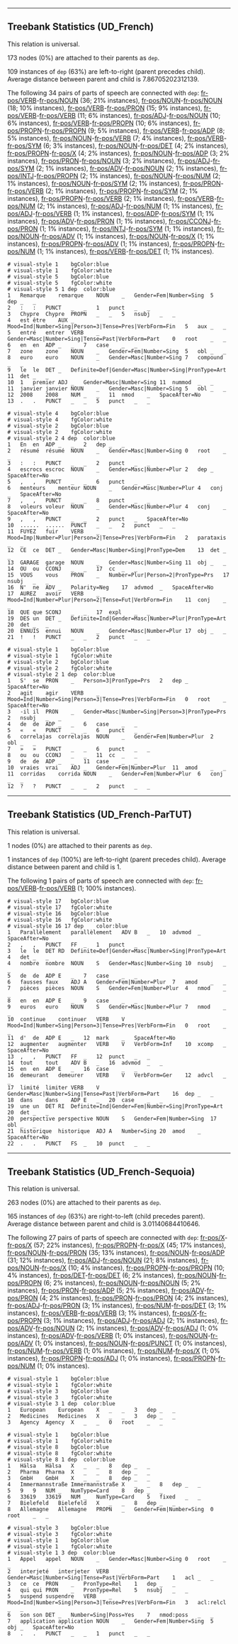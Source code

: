 

--------------------------------------------------------------------------------

## Treebank Statistics (UD_French)

This relation is universal.

173 nodes (0%) are attached to their parents as `dep`.

109 instances of `dep` (63%) are left-to-right (parent precedes child).
Average distance between parent and child is 7.86705202312139.

The following 34 pairs of parts of speech are connected with `dep`: [fr-pos/VERB]()-[fr-pos/NOUN]() (36; 21% instances), [fr-pos/NOUN]()-[fr-pos/NOUN]() (18; 10% instances), [fr-pos/VERB]()-[fr-pos/PRON]() (15; 9% instances), [fr-pos/VERB]()-[fr-pos/VERB]() (11; 6% instances), [fr-pos/ADJ]()-[fr-pos/NOUN]() (10; 6% instances), [fr-pos/VERB]()-[fr-pos/PROPN]() (10; 6% instances), [fr-pos/PROPN]()-[fr-pos/PROPN]() (9; 5% instances), [fr-pos/VERB]()-[fr-pos/ADP]() (8; 5% instances), [fr-pos/NOUN]()-[fr-pos/VERB]() (7; 4% instances), [fr-pos/VERB]()-[fr-pos/SYM]() (6; 3% instances), [fr-pos/NOUN]()-[fr-pos/DET]() (4; 2% instances), [fr-pos/PROPN]()-[fr-pos/X]() (4; 2% instances), [fr-pos/NOUN]()-[fr-pos/ADP]() (3; 2% instances), [fr-pos/PRON]()-[fr-pos/NOUN]() (3; 2% instances), [fr-pos/ADJ]()-[fr-pos/SYM]() (2; 1% instances), [fr-pos/ADV]()-[fr-pos/NOUN]() (2; 1% instances), [fr-pos/INTJ]()-[fr-pos/PROPN]() (2; 1% instances), [fr-pos/NOUN]()-[fr-pos/NUM]() (2; 1% instances), [fr-pos/NOUN]()-[fr-pos/SYM]() (2; 1% instances), [fr-pos/PRON]()-[fr-pos/VERB]() (2; 1% instances), [fr-pos/PROPN]()-[fr-pos/SYM]() (2; 1% instances), [fr-pos/PROPN]()-[fr-pos/VERB]() (2; 1% instances), [fr-pos/VERB]()-[fr-pos/NUM]() (2; 1% instances), [fr-pos/ADJ]()-[fr-pos/NUM]() (1; 1% instances), [fr-pos/ADJ]()-[fr-pos/VERB]() (1; 1% instances), [fr-pos/ADP]()-[fr-pos/SYM]() (1; 1% instances), [fr-pos/ADV]()-[fr-pos/PRON]() (1; 1% instances), [fr-pos/CCONJ]()-[fr-pos/PRON]() (1; 1% instances), [fr-pos/INTJ]()-[fr-pos/SYM]() (1; 1% instances), [fr-pos/NOUN]()-[fr-pos/ADV]() (1; 1% instances), [fr-pos/NOUN]()-[fr-pos/X]() (1; 1% instances), [fr-pos/PROPN]()-[fr-pos/ADV]() (1; 1% instances), [fr-pos/PROPN]()-[fr-pos/NUM]() (1; 1% instances), [fr-pos/VERB]()-[fr-pos/DET]() (1; 1% instances).


~~~ conllu
# visual-style 1	bgColor:blue
# visual-style 1	fgColor:white
# visual-style 5	bgColor:blue
# visual-style 5	fgColor:white
# visual-style 5 1 dep	color:blue
1	Remarque	remarque	NOUN	_	Gender=Fem|Number=Sing	5	dep	_	_
2	:	:	PUNCT	_	_	1	punct	_	_
3	Chypre	Chypre	PROPN	_	_	5	nsubj	_	_
4	est	être	AUX	_	Mood=Ind|Number=Sing|Person=3|Tense=Pres|VerbForm=Fin	5	aux	_	_
5	entré	entrer	VERB	_	Gender=Masc|Number=Sing|Tense=Past|VerbForm=Part	0	root	_	_
6	en	en	ADP	_	_	7	case	_	_
7	zone	zone	NOUN	_	Gender=Fem|Number=Sing	5	obl	_	_
8	euro	euro	NOUN	_	Gender=Masc|Number=Sing	7	compound	_	_
9	le	le	DET	_	Definite=Def|Gender=Masc|Number=Sing|PronType=Art	11	det	_	_
10	1	premier	ADJ	_	Gender=Masc|Number=Sing	11	nummod	_	_
11	janvier	janvier	NOUN	_	Gender=Masc|Number=Sing	5	obl	_	_
12	2008	2008	NUM	_	_	11	nmod	_	SpaceAfter=No
13	.	.	PUNCT	_	_	5	punct	_	_

~~~


~~~ conllu
# visual-style 4	bgColor:blue
# visual-style 4	fgColor:white
# visual-style 2	bgColor:blue
# visual-style 2	fgColor:white
# visual-style 2 4 dep	color:blue
1	En	en	ADP	_	_	2	dep	_	_
2	résumé	résumé	NOUN	_	Gender=Masc|Number=Sing	0	root	_	_
3	:	:	PUNCT	_	_	2	punct	_	_
4	escrocs	escroc	NOUN	_	Gender=Masc|Number=Plur	2	dep	_	SpaceAfter=No
5	,	,	PUNCT	_	_	6	punct	_	_
6	menteurs	menteur	NOUN	_	Gender=Masc|Number=Plur	4	conj	_	SpaceAfter=No
7	,	,	PUNCT	_	_	8	punct	_	_
8	voleurs	voleur	NOUN	_	Gender=Masc|Number=Plur	4	conj	_	SpaceAfter=No
9	,	,	PUNCT	_	_	2	punct	_	SpaceAfter=No
10	......	......	PUNCT	_	_	2	punct	_	_
11	FUYEZ	fuir	VERB	_	Mood=Imp|Number=Plur|Person=2|Tense=Pres|VerbForm=Fin	2	parataxis	_	_
12	CE	ce	DET	_	Gender=Masc|Number=Sing|PronType=Dem	13	det	_	_
13	GARAGE	garage	NOUN	_	Gender=Masc|Number=Sing	11	obj	_	_
14	OU	ou	CCONJ	_	_	17	cc	_	_
15	VOUS	vous	PRON	_	Number=Plur|Person=2|PronType=Prs	17	nsubj	_	_
16	N'	ne	ADV	_	Polarity=Neg	17	advmod	_	SpaceAfter=No
17	AUREZ	avoir	VERB	_	Mood=Ind|Number=Plur|Person=2|Tense=Fut|VerbForm=Fin	11	conj	_	_
18	QUE	que	SCONJ	_	_	17	expl	_	_
19	DES	un	DET	_	Definite=Ind|Gender=Masc|Number=Plur|PronType=Art	20	det	_	_
20	ENNUIS	ennui	NOUN	_	Gender=Masc|Number=Plur	17	obj	_	_
21	!	!	PUNCT	_	_	2	punct	_	_

~~~


~~~ conllu
# visual-style 1	bgColor:blue
# visual-style 1	fgColor:white
# visual-style 2	bgColor:blue
# visual-style 2	fgColor:white
# visual-style 2 1 dep	color:blue
1	S'	se	PRON	_	Person=3|PronType=Prs	2	dep	_	SpaceAfter=No
2	agit	agir	VERB	_	Mood=Ind|Number=Sing|Person=3|Tense=Pres|VerbForm=Fin	0	root	_	SpaceAfter=No
3	-il	il	PRON	_	Gender=Masc|Number=Sing|Person=3|PronType=Prs	2	nsubj	_	_
4	de	de	ADP	_	_	6	case	_	_
5	«	«	PUNCT	_	_	6	punct	_	_
6	correlajas	correlajas	NOUN	_	Gender=Fem|Number=Plur	2	obl	_	_
7	»	»	PUNCT	_	_	6	punct	_	_
8	ou	ou	CCONJ	_	_	11	cc	_	_
9	de	de	ADP	_	_	11	case	_	_
10	vraies	vrai	ADJ	_	Gender=Fem|Number=Plur	11	amod	_	_
11	corridas	corrida	NOUN	_	Gender=Fem|Number=Plur	6	conj	_	_
12	?	?	PUNCT	_	_	2	punct	_	_

~~~




--------------------------------------------------------------------------------

## Treebank Statistics (UD_French-ParTUT)

This relation is universal.

1 nodes (0%) are attached to their parents as `dep`.

1 instances of `dep` (100%) are left-to-right (parent precedes child).
Average distance between parent and child is 1.

The following 1 pairs of parts of speech are connected with `dep`: [fr-pos/VERB]()-[fr-pos/VERB]() (1; 100% instances).


~~~ conllu
# visual-style 17	bgColor:blue
# visual-style 17	fgColor:white
# visual-style 16	bgColor:blue
# visual-style 16	fgColor:white
# visual-style 16 17 dep	color:blue
1	Parallèlement	parallèlement	ADV	B	_	10	advmod	_	SpaceAfter=No
2	,	,	PUNCT	FF	_	1	punct	_	_
3	le	le	DET	RD	Definite=Def|Gender=Masc|Number=Sing|PronType=Art	4	det	_	_
4	nombre	nombre	NOUN	S	Gender=Masc|Number=Sing	10	nsubj	_	_
5	de	de	ADP	E	_	7	case	_	_
6	fausses	faux	ADJ	A	Gender=Fem|Number=Plur	7	amod	_	_
7	pièces	pièces	NOUN	S	Gender=Fem|Number=Plur	4	nmod	_	_
8	en	en	ADP	E	_	9	case	_	_
9	euros	euro	NOUN	S	Gender=Masc|Number=Plur	7	nmod	_	_
10	continue	continuer	VERB	V	Mood=Ind|Number=Sing|Person=3|Tense=Pres|VerbForm=Fin	0	root	_	_
11	d'	de	ADP	E	_	12	mark	_	SpaceAfter=No
12	augmenter	augmenter	VERB	V	VerbForm=Inf	10	xcomp	_	SpaceAfter=No
13	,	,	PUNCT	FF	_	12	punct	_	_
14	tout	tout	ADV	B	_	16	advmod	_	_
15	en	en	ADP	E	_	16	case	_	_
16	demeurant	demeurer	VERB	V	VerbForm=Ger	12	advcl	_	_
17	limité	limiter	VERB	V	Gender=Masc|Number=Sing|Tense=Past|VerbForm=Part	16	dep	_	_
18	dans	dans	ADP	E	_	20	case	_	_
19	une	un	DET	RI	Definite=Ind|Gender=Fem|Number=Sing|PronType=Art	20	det	_	_
20	perspective	perspective	NOUN	S	Gender=Fem|Number=Sing	17	obl	_	_
21	historique	historique	ADJ	A	Number=Sing	20	amod	_	SpaceAfter=No
22	.	.	PUNCT	FS	_	10	punct	_	_

~~~




--------------------------------------------------------------------------------

## Treebank Statistics (UD_French-Sequoia)

This relation is universal.

263 nodes (0%) are attached to their parents as `dep`.

165 instances of `dep` (63%) are right-to-left (child precedes parent).
Average distance between parent and child is 3.01140684410646.

The following 27 pairs of parts of speech are connected with `dep`: [fr-pos/X]()-[fr-pos/X]() (57; 22% instances), [fr-pos/PROPN]()-[fr-pos/X]() (45; 17% instances), [fr-pos/NOUN]()-[fr-pos/PRON]() (35; 13% instances), [fr-pos/NOUN]()-[fr-pos/ADP]() (31; 12% instances), [fr-pos/ADJ]()-[fr-pos/NOUN]() (21; 8% instances), [fr-pos/NOUN]()-[fr-pos/X]() (10; 4% instances), [fr-pos/PROPN]()-[fr-pos/PROPN]() (10; 4% instances), [fr-pos/DET]()-[fr-pos/DET]() (6; 2% instances), [fr-pos/NOUN]()-[fr-pos/PROPN]() (6; 2% instances), [fr-pos/NOUN]()-[fr-pos/NOUN]() (5; 2% instances), [fr-pos/PRON]()-[fr-pos/ADP]() (5; 2% instances), [fr-pos/ADV]()-[fr-pos/PRON]() (4; 2% instances), [fr-pos/PRON]()-[fr-pos/PRON]() (4; 2% instances), [fr-pos/ADJ]()-[fr-pos/PRON]() (3; 1% instances), [fr-pos/NUM]()-[fr-pos/DET]() (3; 1% instances), [fr-pos/VERB]()-[fr-pos/VERB]() (3; 1% instances), [fr-pos/X]()-[fr-pos/PROPN]() (3; 1% instances), [fr-pos/ADJ]()-[fr-pos/ADJ]() (2; 1% instances), [fr-pos/ADV]()-[fr-pos/NOUN]() (2; 1% instances), [fr-pos/ADV]()-[fr-pos/ADJ]() (1; 0% instances), [fr-pos/ADV]()-[fr-pos/VERB]() (1; 0% instances), [fr-pos/NOUN]()-[fr-pos/ADV]() (1; 0% instances), [fr-pos/NOUN]()-[fr-pos/PUNCT]() (1; 0% instances), [fr-pos/NUM]()-[fr-pos/VERB]() (1; 0% instances), [fr-pos/NUM]()-[fr-pos/X]() (1; 0% instances), [fr-pos/PROPN]()-[fr-pos/ADJ]() (1; 0% instances), [fr-pos/PROPN]()-[fr-pos/NUM]() (1; 0% instances).


~~~ conllu
# visual-style 1	bgColor:blue
# visual-style 1	fgColor:white
# visual-style 3	bgColor:blue
# visual-style 3	fgColor:white
# visual-style 3 1 dep	color:blue
1	European	European	X	_	_	3	dep	_	_
2	Medicines	Medicines	X	_	_	3	dep	_	_
3	Agency	Agency	X	_	_	0	root	_	_

~~~


~~~ conllu
# visual-style 1	bgColor:blue
# visual-style 1	fgColor:white
# visual-style 8	bgColor:blue
# visual-style 8	fgColor:white
# visual-style 8 1 dep	color:blue
1	Hälsa	Hälsa	X	_	_	8	dep	_	_
2	Pharma	Pharma	X	_	_	8	dep	_	_
3	GmbH	GmbH	X	_	_	8	dep	_	_
4	Immermannstraße	Immermannstraße	X	_	_	8	dep	_	_
5	9	9	NUM	_	NumType=Card	8	dep	_	_
6	33619	33619	NUM	_	NumType=Card	5	fixed	_	_
7	Bielefeld	Bielefeld	X	_	_	8	dep	_	_
8	Allemagne	Allemagne	PROPN	_	Gender=Fem|Number=Sing	0	root	_	_

~~~


~~~ conllu
# visual-style 3	bgColor:blue
# visual-style 3	fgColor:white
# visual-style 1	bgColor:blue
# visual-style 1	fgColor:white
# visual-style 1 3 dep	color:blue
1	Appel	appel	NOUN	_	Gender=Masc|Number=Sing	0	root	_	_
2	interjeté	interjeter	VERB	_	Gender=Masc|Number=Sing|Tense=Past|VerbForm=Part	1	acl	_	_
3	ce	ce	PRON	_	PronType=Rel	1	dep	_	_
4	qui	qui	PRON	_	PronType=Rel	5	nsubj	_	_
5	suspend	suspendre	VERB	_	Mood=Ind|Number=Sing|Person=3|Tense=Pres|VerbForm=Fin	3	acl:relcl	_	_
6	son	son	DET	_	Number=Sing|Poss=Yes	7	nmod:poss	_	_
7	application	application	NOUN	_	Gender=Fem|Number=Sing	5	obj	_	SpaceAfter=No
8	.	.	PUNCT	_	_	1	punct	_	_

~~~


